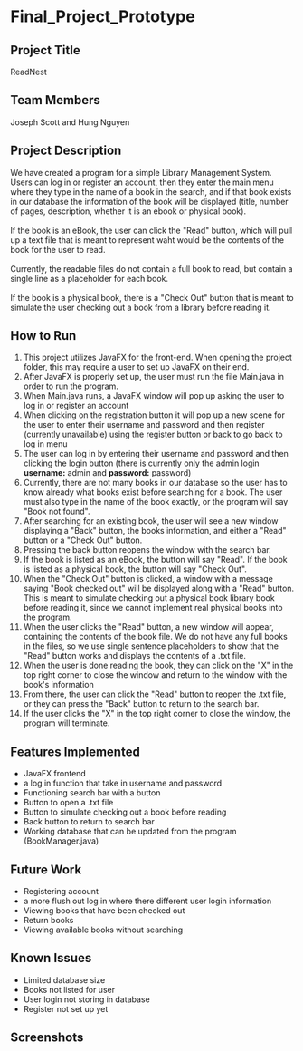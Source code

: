# Final_Project_Prototype
## Project Title
ReadNest

## Team Members
Joseph Scott and Hung Nguyen

## Project Description
We have created a program for a simple Library Management System. Users can log in or register an account, then they enter the main menu where they type in the name of a book in the search, and if that book exists in our database the information of the book will be displayed (title, number of pages, description, whether it is an ebook or physical book).<br><br>
If the book is an eBook, the user can click the "Read" button, which will pull up a text file that is meant to represent waht would be the contents of the book for the user to read.<br><br>
Currently, the readable files do not contain a full book to read, but contain a single line as a placeholder for each book.<br><br>
If the book is a physical book, there is a "Check Out" button that is meant to simulate the user checking out a book from a library before reading it.

## How to Run
1. This project utilizes JavaFX for the front-end. When opening the project folder, this may require a user to set up JavaFX on their end.
2. After JavaFX is properly set up, the user must run the file Main.java in order to run the program.
3. When Main.java runs, a JavaFX window will pop up asking the user to log in or register an account
4. When clicking on the registration button it will pop up a new scene for the user to enter their username and password and then register (currently unavailable) using the register button or back to go back to log in menu
5. The user can log in by entering their username and password and then clicking the login button (there is currently only the admin login **username:** admin and **password:** password)
4. Currently, there are not many books in our database so the user has to know already what books exist before searching for a book. The user must also type in the name of the book exactly, or the program will say "Book not found".
5. After searching for an existing book, the user will see a new window displaying a "Back" button, the books information, and either a "Read" button or a "Check Out" button.
6. Pressing the back button reopens the window with the search bar.
7. If the book is listed as an eBook, the button will say "Read". If the book is listed as a physical book, the button will say "Check Out".
8. When the "Check Out" button is clicked, a window with a message saying "Book checked out" will be displayed along with a "Read" button. This is meant to simulate checking out a physical book library book before reading it, since we cannot implement real physical books into the program.
9. When the user clicks the "Read" button, a new window will appear, containing the contents of the book file. We do not have any full books in the files, so we use single sentence placeholders to show that the "Read" button works and displays the contents of a .txt file.
10. When the user is done reading the book, they can click on the "X" in the top right corner to close the window and return to the window with the book's information
11. From there, the user can click the "Read" button to reopen the .txt file, or they can press the "Back" button to return to the search bar.
12. If the user clicks the "X" in the top right corner to close the window, the program will terminate.

## Features Implemented
* JavaFX frontend
* a log in function that take in username and password
* Functioning search bar with a button
* Button to open a .txt file
* Button to simulate checking out a book before reading
* Back button to return to search bar
* Working database that can be updated from the program (BookManager.java)

## Future Work
* Registering account
* a more flush out log in where there different user login information
* Viewing books that have been checked out
* Return books
* Viewing available books without searching

## Known Issues
* Limited database size
* Books not listed for user
* User login not storing in database
* Register not set up yet

## Screenshots

